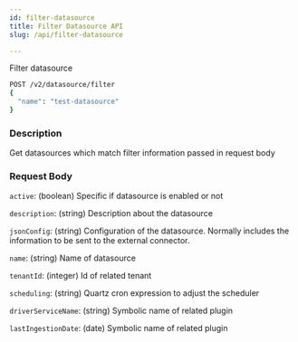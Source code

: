 ```yaml
---
id: filter-datasource
title: Filter Datasource API
slug: /api/filter-datasource

---
```


Filter datasource

```bash
POST /v2/datasource/filter
{
  "name": "test-datasource"
}
```

### Description

Get datasources which match filter information passed in request body

### Request Body

`active`: (boolean) Specific if datasource is enabled or not

`description`: (string) Description about the datasource

`jsonConfig`: (string) Configuration of the datasource. Normally includes the information to be sent to the external connector.

`name`: (string) Name of datasource

`tenantId`: (integer) Id of related tenant

`scheduling`: (string) Quartz cron expression to adjust the scheduler

`driverServiceName`: (string) Symbolic name of related plugin

`lastIngestionDate`: (date) Symbolic name of related plugin
